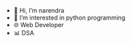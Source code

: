 - 👋 Hi, I’m narendra
- 👀 I’m interested in python programming
- 🌐 Web Developer
- 📊 DSA  

<!---
narendra098/narendra098 is a ✨ special ✨ repository because its `README.md` (this file) appears on your GitHub profile.
You can click the Preview link to take a look at your changes.
--->
